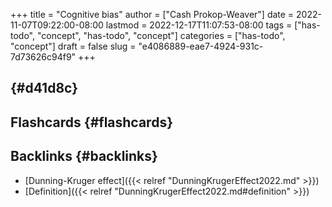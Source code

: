 +++
title = "Cognitive bias"
author = ["Cash Prokop-Weaver"]
date = 2022-11-07T09:22:00-08:00
lastmod = 2022-12-17T11:07:53-08:00
tags = ["has-todo", "concept", "has-todo", "concept"]
categories = ["has-todo", "concept"]
draft = false
slug = "e4086889-eae7-4924-931c-7d73626c94f9"
+++

##  {#d41d8c}


## Flashcards {#flashcards}


## Backlinks {#backlinks}

-   [Dunning-Kruger effect]({{< relref "DunningKrugerEffect2022.md" >}})
-   [Definition]({{< relref "DunningKrugerEffect2022.md#definition" >}})
